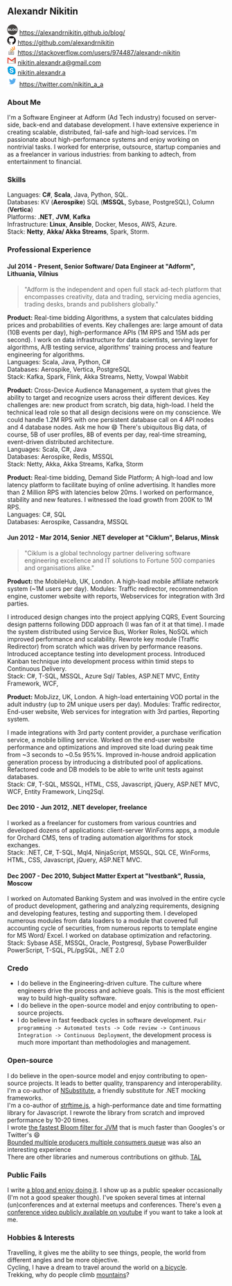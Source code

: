 ## Alexandr Nikitin

![Blog](https://raw.githubusercontent.com/alexandrnikitin/cv/master/images/blog.png) https://alexandrnikitin.github.io/blog/  
![GitHub](https://raw.githubusercontent.com/alexandrnikitin/cv/master/images/github.png) https://github.com/alexandrnikitin  
![Stackoverflow](https://raw.githubusercontent.com/alexandrnikitin/cv/master/images/stackoverflow.png) https://stackoverflow.com/users/974487/alexandr-nikitin  
![Gmail](https://raw.githubusercontent.com/alexandrnikitin/cv/master/images/gmail.png) [nikitin.alexandr.a@gmail.com](mailto:nikitin.alexandr.a@gmail.com)  
![Skype](https://raw.githubusercontent.com/alexandrnikitin/cv/master/images/skype.png) [nikitin.alexandr.a](skype:nikitin.alexandr.a)  
![Twitter](https://raw.githubusercontent.com/alexandrnikitin/cv/master/images/twitter.png) https://twitter.com/nikitin_a_a  

### About Me

I'm a Software Engineer at Adform (Ad Tech industry) focused on server-side, back-end and database development. I have extensive experience in creating scalable, distributed, fail-safe and high-load services. I'm passionate about high-performance systems and enjoy working on nontrivial tasks. I worked for enterprise, outsource, startup companies and as a freelancer in various industries: from banking to adtech, from entertainment to financial.  


### Skills

Languages: **C#**, **Scala**, Java, Python, SQL.  
Databases: KV (**Aerospike**) SQL (**MSSQL**, Sybase, PostgreSQL), Column (**Vertica**)  
Platforms: **.NET**, **JVM**, **Kafka**  
Infrastructure: **Linux**, **Ansible**, Docker, Mesos, AWS, Azure.  
Stack: **Netty**, **Akka/ Akka Streams**, Spark, Storm.  


### Professional Experience

#### Jul 2014 - Present, Senior Software/ Data Engineer at "Adform", Lithuania, Vilnius

>"Adform is the independent and open full stack ad-tech platform that encompasses creativity, data and trading, servicing media agencies, trading desks, brands and publishers globally."

**Product:** Real-time bidding Algorithms, a system that calculates bidding prices and probabilities of events. Key challenges are: large amount of data (10B events per day), high-performance APIs (1M RPS and 15M ads per second). I work on data infrastructure for data scientists, serving layer for algorithms, A/B testing service, algorithms' training process and feature engineering for algorithms.  
Languages: Scala, Java, Python, C#  
Databases: Aerospike, Vertica, PostgreSQL  
Stack: Kafka, Spark, Flink, Akka Streams, Netty, Vowpal Wabbit  

**Product:** Cross-Device Audience Management, a system that gives the ability to target and recognize users across their different devices. Key challenges are: new product from scratch, big data, high-load. I held the technical lead role so that all design decisions were on my conscience. We could handle 1.2M RPS with one persistent database call on 4 API nodes and 4 database nodes. Ask me how :smile: There's ubiquitous Big data, of course, 5B of user profiles, 8B of events per day, real-time streaming, event-driven distributed architecture.  
Languages: Scala, C#, Java  
Databases: Aerospike, Redis, MSSQL  
Stack: Netty, Akka, Akka Streams, Kafka, Storm    

**Product:** Real-time bidding, Demand Side Platform; A high-load and low latency platform to facilitate buying of online advertising. It handles more than 2 Million RPS with latencies below 20ms. I worked on performance, stability and new features. I witnessed the load growth from 200K to 1M RPS.  
Languages: C#, SQL  
Databases: Aerospike, Cassandra, MSSQL  

#### Jun 2012 - Mar 2014, Senior .NET developer at "Ciklum", Belarus, Minsk

>"Ciklum is a global technology partner delivering software engineering excellence and IT solutions to Fortune 500 companies and organisations alike."

**Product:** the MobileHub, UK, London. A high-load mobile affiliate network system (~1M users per day). Modules: Traffic redirector, recommendation engine, customer website with reports, Webservices for integration with 3rd parties.

I introduced design changes into the project applying CQRS, Event Sourcing design patterns following DDD approach (I was fan of it at that time). I made the system distributed using Service Bus, Worker Roles, NoSQL which improved performance and scalability. Rewrote key module (Traffic Redirector) from scratch which was driven by performance reasons.
Introduced acceptance testing into development process.
Introduced Kanban technique into development process within timid steps to Continuous Delivery.  
Stack: C#, T-SQL, MSSQL, Azure Sql/ Tables, ASP.NET MVC, Entity Framework, WCF,  

**Product:** MobJizz, UK, London. A high-load entertaining VOD portal in the adult industry (up to 2M unique users per day).
Modules: Traffic redirector, End-user website, Web services for integration with 3rd parties, Reporting system.

I made integrations with 3rd party content provider, a purchase verification service, a mobile billing service. Worked on the end-user website performance and optimizations and improved site load during peak time from ~3 seconds to ~0.5s 95%%. Improved in-house android application generation process by introducing a distributed pool of applications. Refactored code and DB models to be able to write unit tests against databases.  
Stack: C#, T-SQL, MSSQL, HTML, CSS, Javascript, jQuery, ASP.NET MVC, WCF, Entity Framework, Linq2Sql.  

#### Dec 2010 - Jun 2012, .NET developer, freelance

I worked as a freelancer for customers from various countries and developed dozens of applications: client-server WinForms apps, a module for Orchard CMS, tens of trading automation algorithms for stock exchanges.  
Stack: .NET, C#, T-SQL, Mql4, NinjaScript, MSSQL, SQL CE, WinForms, HTML, CSS, Javascript, jQuery, ASP.NET MVC.  

#### Dec 2007 - Dec 2010, Subject Matter Expert at "Ivestbank", Russia, Moscow

I worked on Automated Banking System and was involved in the entire cycle of product development, gathering and analyzing requirements, designing and developing features, testing and supporting them. I developed numerous modules from data loaders to a module that covered full accounting cycle of securities, from numerous reports to template engine for MS Word/ Excel. I worked on database optimization and refactoring.  
Stack:  Sybase ASE, MSSQL, Oracle, Postgresql, Sybase PowerBuilder PowerScript, T-SQL, PL/pgSQL, .NET 2.0  


### Credo

* I do believe in the Engineering-driven culture. The culture where engineers drive the process and achieve goals. This is the most efficient way to build high-quality software.  
* I do believe in the open-source model and enjoy contributing to open-source projects.  
* I do believe in fast feedback cycles in software development. `Pair programming -> Automated tests -> Code review -> Continuous Integration -> Continuous Deployment`, the development process is much more important than methodologies and management.  


### Open-source

I do believe in the open-source model and enjoy contributing to open-source projects. It leads to better quality, transparency and interoperability.   
I'm a co-author of [NSubstitute](https://nsubstitute.github.io/), a friendly substitute for .NET mocking frameworks.  
I'm a co-author of [strftime.js](https://github.com/samsonjs/strftime), a high-performance date and time formatting library for Javascript. I rewrote the library from scratch and improved performance by 10-20 times.  
I wrote [the fastest Bloom filter for JVM](https://github.com/alexandrnikitin/bloom-filter-scala) that is much faster than Googles's or Twitter's 😄  
[Bounded multiple producers multiple consumers queue](https://github.com/alexandrnikitin/MPMCQueue.NET) was also an interesting experience  
There are other libraries and numerous contributions on github. [TAL](https://github.com/alexandrnikitin)


### Public Fails

I write [a blog and enjoy doing it](https://alexandrnikitin.github.io/blog/).
I show up as a public speaker occasionally (I'm not a good speaker though). I've spoken several times at internal (un)conferences and at external meetups and conferences. There's even [a conference video publicly available on youtube](https://www.youtube.com/watch?v=Yp4yQQqb2VI) if you want to take a look at me.

### Hobbies & Interests

Travelling, it gives me the ability to see things, people, the world from different angles and be more objective.  
Cycling, I have a dream to travel around the world on [a bicycle](http://instagram.com/p/lCbB6mPpG7).  
Trekking, why do people climb [mountains](http://instagram.com/p/nQZoPRvpKr)?  
